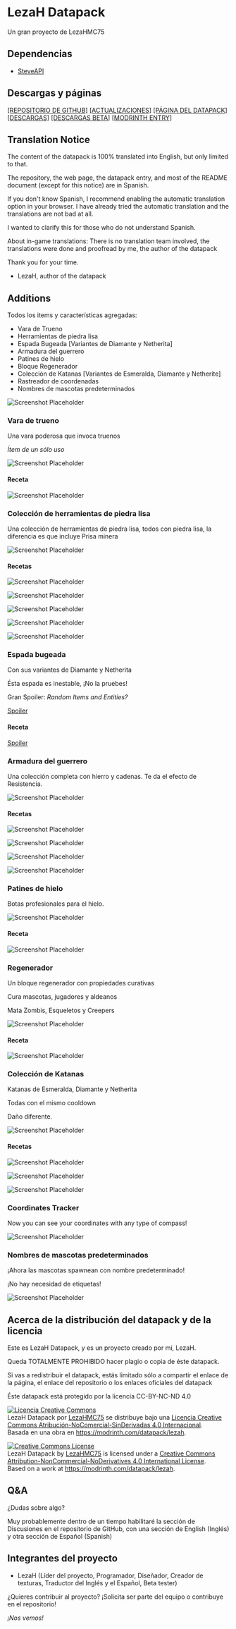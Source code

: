 # LezaH Datapack
Un gran proyecto de LezaHMC75

## Dependencias
 - [SteveAPI](https://github.com/tacozyt/steveapi/releases/latest)

## Descargas y páginas
[[REPOSITORIO DE GITHUB]](https://github.com/tacozyt/lezah)
[[ACTUALIZACIONES]](https://github.com/tacozyt/lezah/releases/latest)
[[PÁGINA DEL DATAPACK]](https://tacozyt.github.io/lezah)
[[DESCARGAS]](https://tacozyt.github.io/lezah/downloads)
[[DESCARGAS BETA]](https://tacozyt.github.io/lezah/downloadsbeta)
[[MODRINTH ENTRY]](https://modrinth.com/datapack/lezah)

## Translation Notice
The content of the datapack is 100% translated into English, but only limited to that.

The repository, the web page, the datapack entry, and most of the README document (except for this notice) are in Spanish.

If you don't know Spanish, I recommend enabling the automatic translation option in your browser. I have already tried the automatic translation and the translations are not bad at all.

I wanted to clarify this for those who do not understand Spanish.

About in-game translations:
There is no translation team involved, the translations were done and proofread by me, the author of the datapack

Thank you for your time.
- LezaH, author of the datapack

## Additions

Todos los items y características agregadas:
 - Vara de Trueno
 - Herramientas de piedra lisa
 - Espada Bugeada [Variantes de Diamante y Netherita]
 - Armadura del guerrero
 - Patines de hielo
 - Bloque Regenerador
 - Colección de Katanas [Variantes de Esmeralda, Diamante y Netherite]
 - Rastreador de coordenadas
 - Nombres de mascotas predeterminados

![Screenshot Placeholder](https://i.imgur.com/qzYFr3A.png)

### Vara de trueno
Una vara poderosa que invoca truenos

*Ítem de un sólo uso*

![Screenshot Placeholder](https://i.imgur.com/wakrqsM.png)

#### Receta

![Screenshot Placeholder](https://i.imgur.com/zwjNgkn.png)

### Colección de herramientas de piedra lisa
Una colección de herramientas de piedra lisa, todos con piedra lisa, la diferencia es que incluye Prisa minera

![Screenshot Placeholder](https://i.imgur.com/0hR0IZg.png)

#### Recetas

![Screenshot Placeholder](https://i.imgur.com/XPdpEG2.png)

![Screenshot Placeholder](https://i.imgur.com/hfrvZDD.png)

![Screenshot Placeholder](https://i.imgur.com/vqrljzx.png)

![Screenshot Placeholder](https://i.imgur.com/rKMGaIW.png)

![Screenshot Placeholder](https://i.imgur.com/u8HyfNv.png)

### Espada bugeada
Con sus variantes de Diamante y Netherita

Ésta espada es inestable, ¡No la pruebes!

Gran Spoiler: *Random Items and Entities?*

[Spoiler](https://i.imgur.com/H8TwRfN.png)

#### Receta

[Spoiler](https://i.imgur.com/OvXrXWr.png)

### Armadura del guerrero
Una colección completa con hierro y cadenas. Te da el efecto de Resistencia.

![Screenshot Placeholder](https://i.imgur.com/tbSQlnU.png)

#### Recetas

![Screenshot Placeholder](https://i.imgur.com/7kkOQCz.png)

![Screenshot Placeholder](https://i.imgur.com/2QZWUmf.png)

![Screenshot Placeholder](https://i.imgur.com/heWlHh5.png)

![Screenshot Placeholder](https://i.imgur.com/7lVe0nx.png)

### Patines de hielo
Botas profesionales para el hielo.

![Screenshot Placeholder](https://i.imgur.com/H0QMD4X.png)

#### Receta

![Screenshot Placeholder](https://i.imgur.com/NmrNIa5.png)

### Regenerador
Un bloque regenerador con propiedades curativas

Cura mascotas, jugadores y aldeanos

Mata Zombis, Esqueletos y Creepers

![Screenshot Placeholder](https://i.imgur.com/3t9hYx1.png)

#### Receta

![Screenshot Placeholder](https://i.imgur.com/S0mCbxi.png)

### Colección de Katanas
Katanas de Esmeralda, Diamante y Netherita

Todas con el mismo cooldown

Daño diferente.

![Screenshot Placeholder](https://i.imgur.com/dCisKKs.png)

#### Recetas
![Screenshot Placeholder](https://i.imgur.com/RlSoGIv.png)

![Screenshot Placeholder](https://i.imgur.com/gS7RpDX.png)

![Screenshot Placeholder](https://i.imgur.com/JvqKVxt.png)

### Coordinates Tracker
Now you can see your coordinates with any type of compass!

![Screenshot Placeholder](https://i.imgur.com/pYnLTeu.png)


### Nombres de mascotas predeterminados
¡Ahora las mascotas spawnean con nombre predeterminado!

¡No hay necesidad de etiquetas!

![Screenshot Placeholder](https://i.imgur.com/fRzg8we.png)

## Acerca de la distribución del datapack y de la licencia

Este es LezaH Datapack, y es un proyecto creado por mí, LezaH.

Queda TOTALMENTE PROHIBIDO hacer plagio o copia de éste datapack.

Si vas a redistribuir el datapack, estás limitado sólo a compartir el enlace de la página, el enlace del repositorio o los enlaces oficiales del datapack

Éste datapack está protegido por la licencia CC-BY-NC-ND 4.0

<a rel="license" href="http://creativecommons.org/licenses/by-nc-nd/4.0/"><img alt="Licencia Creative Commons" style="border-width:0" src="https://i.creativecommons.org/l/by-nc-nd/4.0/88x31.png" /></a><br /><span xmlns:dct="http://purl.org/dc/terms/" property="dct:title">LezaH Datapack</span> por <a xmlns:cc="http://creativecommons.org/ns#" href="https://github.com/tacozyt/lezah" property="cc:attributionName" rel="cc:attributionURL">LezaHMC75</a> se distribuye bajo una <a rel="license" href="http://creativecommons.org/licenses/by-nc-nd/4.0/">Licencia Creative Commons Atribución-NoComercial-SinDerivadas 4.0 Internacional</a>.<br />Basada en una obra en <a xmlns:dct="http://purl.org/dc/terms/" href="https://modrinth.com/datapack/lezah" rel="dct:source">https://modrinth.com/datapack/lezah</a>.

<a rel="license" href="http://creativecommons.org/licenses/by-nc-nd/4.0/"><img alt="Creative Commons License" style="border-width:0" src="https://i.creativecommons.org/l/by-nc-nd/4.0/88x31.png" /></a><br /><span xmlns:dct="http://purl.org/dc/terms/" property="dct:title">LezaH Datapack</span> by <a xmlns:cc="http://creativecommons.org/ns#" href="https://github.com/tacozyt/lezah" property="cc:attributionName" rel="cc:attributionURL">LezaHMC75</a> is licensed under a <a rel="license" href="http://creativecommons.org/licenses/by-nc-nd/4.0/">Creative Commons Attribution-NonCommercial-NoDerivatives 4.0 International License</a>.<br />Based on a work at <a xmlns:dct="http://purl.org/dc/terms/" href="https://modrinth.com/datapack/lezah" rel="dct:source">https://modrinth.com/datapack/lezah</a>.

## Q&A
¿Dudas sobre algo?

Muy probablemente dentro de un tiempo habilitaré la sección de Discusiones en el repositorio de GitHub, con una sección de English (Inglés) y otra sección de Español (Spanish)

## Integrantes del proyecto
 - LezaH (Líder del proyecto, Programador, Diseñador, Creador de texturas, Traductor del Inglés y el Español, Beta tester)

¿Quieres contribuir al proyecto?
¡Solicita ser parte del equipo o contribuye en el repositorio!

*¡Nos vemos!*
